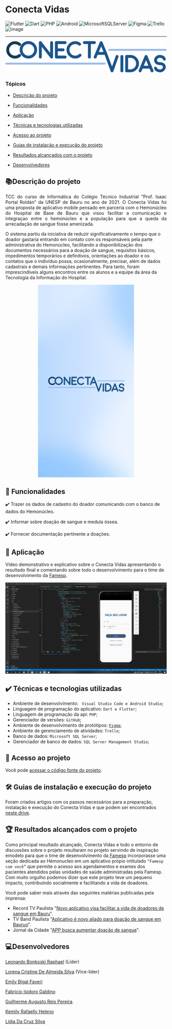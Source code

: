 

# Conecta Vidas

![Flutter](https://img.shields.io/badge/Flutter-%2302569B.svg?style=for-the-badge&logo=Flutter&logoColor=white) ![Dart](https://img.shields.io/badge/dart-%230175C2.svg?style=for-the-badge&logo=dart&logoColor=white) ![PHP](https://img.shields.io/badge/php-%23777BB4.svg?style=for-the-badge&logo=php&logoColor=white) ![Android](https://img.shields.io/badge/Android-3DDC84?style=for-the-badge&logo=android&logoColor=white) ![MicrosoftSQLServer](https://img.shields.io/badge/Microsoft%20SQL%20Sever-CC2927?style=for-the-badge&logo=microsoft%20sql%20server&logoColor=white) ![Figma](https://img.shields.io/badge/figma-%23F24E1E.svg?style=for-the-badge&logo=figma&logoColor=white) ![Trello](https://img.shields.io/badge/Trello-%23026AA7.svg?style=for-the-badge&logo=Trello&logoColor=white) ![image](https://img.shields.io/static/v1?label=STATUS&message=CONCLUIDO&color=GREEN&style=for-the-badgee)


<hr>

![image](https://raw.githubusercontent.com/leobonkoski/conecta_vidas/main/images/logo_conecta_vidas.png)



<a name="ancora"></a>

### Tópicos 

- [Descrição do projeto](#descrição-do-projeto)

- [Funcionalidades](#funcionalidades)

- [Aplicação](#aplicação)

- [Técnicas e tecnologias utilizadas](#tecnologias-utilizadas)

- [Acesso ao projeto](#acesso-ao-projeto)

- [Guias de instalação e execução do projeto](#guia_instalacao)

- [Resultados alcançados com o projeto](#resultados_alcancados)

- [Desenvolvedores](#desenvolvedores)

<a id="descrição-do-projeto"></a>

## 📚Descrição do projeto 

<p align="justify">
 TCC do curso de Informática do Colégio Técnico Industrial “Prof. Isaac Portal Roldán” da UNESP de Bauru no ano de 2021. O Conecta Vidas foi uma proposta de aplicativo mobile pensado em parceria com o Hemonúcleo do Hospital de Base de Bauru que visou facilitar a comunicação e integraçao entre o hemonúcleo e a população para que a queda da arrecadação de sangue fosse amenizada.

O sistema partiu da iniciativa de reduzir significativamente o tempo que o doador gastaria entrando em contato com os responsáveis pela parte administrativa do Hemonúcleo, facilitando a disponibilização dos documentos necessários para a doação de sangue, requisitos básicos, impedimentos temporários e definitivos, orientações ao doador e os contatos que o indivíduo possa, ocasionalmente, precisar, além de dados cadastrais e demais informações pertinentes. Para tanto, foram imprescindíveis alguns encontros entre os alunos e a equipe da área da Tecnologia da Informação do Hospital. 
</p>

<div align="center"> 

![Gif ilustrando as telas do Conecta Vidas](https://raw.githubusercontent.com/leobonkoski/conecta_vidas/main/images/gif_conecta_vidas.gif)

  </div>



<a id="funcionalidades"></a>

## 🔨 Funcionalidades

✔️ Trazer os dados de cadastro do doador comunicando com o banco de dados do Hemonúcleo.

✔️ Informar sobre doação de sangue e medula óssea.

✔️ Fornecer documentação pertinente a doações.


<a id="aplicação"></a>

## 📱 Aplicação

Vídeo demonstrativo e explicativo sobre o Conecta Vidas apresentando o resultado final e comentando sobre todo o desenvolvimento para o time de desenvolvimento da [Famesp](https://www.famesp.org.br/).
<div align="center">

[![Apresentação do Conecta Vidas](https://raw.githubusercontent.com/leobonkoski/conecta_vidas/main/images/thumb_video_conecta_vidas.png)](https://www.youtube.com/watch?v=55rdOb0fqzI&ab_channel=LeonardoBonkoski )

  </div>

<a id="tecnologias-utilizadas"></a>

## ✔️ Técnicas e tecnologias utilizadas

-  Ambiente de desenvolvimento: `` Visual Studio Code e Android Studio``;
-  Linguagem de programação do aplicativo: ``Dart e Flutter``;
-  Linguagem de programação da api: ``PHP``;
-  Gerenciador de versões: ``GitHub``;
-  Ambiente de desenvolvimento de protótipos: [``Figma``](https://www.figma.com/file/jCI1MpkSJwxNFT5JUcMXQ5/Blid?node-id=34%3A97);
-  Ambiente de gerenciamento de atividades: ``Trello``;
-  Banco de dados: ``Microsoft SQL Server``;
-  Gerenciador de banco de dados: ``SQL Server Management Studio``;
 
 <a id="acesso-ao-projeto"></a>

## 📁 Acesso ao projeto

Você pode [acessar o código fonte do projeto](https://github.com/leobonkoski/conecta_vidas).

 
 <a id="guia_instalacao"></a>

## 🛠️ Guias de instalação e execução do projeto

Foram criados artigos com os passos necessários para a preparação, instalação e execução do Conecta Vidas e que podem ser encontrados [neste drive](https://drive.google.com/drive/folders/1iUYEDjFBGfrRauYBdDvpsx1H3fJszOJ7?usp=sharing). 

 <a id="resultados_alcancados"></a>

## 🏆 Resultados alcançados com o projeto

Como principal resultado alcançado, Conecta Vidas e todo o entorno de discussões sobre o projeto resultaram no projeto servindo de inspiração emodelo para que o time de desenvolvimento da [Famesp](https://www.famesp.org.br/) incorporasse uma seção dedicada ao Hémonucleo em um aplicativo própio intitulado ``“Famesp com você”`` que permite o acesso aos agendamentos e exames dos pacientes atendidos pelas unidades de saúde administradas pela Famesp.
Com muito orgulho podemos dizer que este projeto teve um pequeno impacto, contribuindo socialmente e facilitando a vida de doadores. 

Você pode saber mais através das seguintes matérias publicadas pela imprensa: 

- Record TV Paulista "[Novo aplicativo visa facilitar a vida de doadores de sangue em Bauru](https://www.youtube.com/watch?v=IU_Zd07N8BE&ab_channel=RecordTVPaulista)".
- TV Band Paulista "[Aplicativo é novo aliado para doação de sangue em Bauruo](https://www.youtube.com/watch?v=fMjWWTYuGkI&ab_channel=TVBandPaulista)".
- Jornal da Cidade "[APP busca aumentar doação de sangue](https://drive.google.com/file/d/1lzxnuDWJHheVB30Oq2YsDGMQFQhQ5JY9/view?usp=sharing)".

 
 <a id="desenvolvedores"></a>

## 💻Desenvolvedores

[Leonardo Bonkoski Raphael](https://github.com/leobonkoski/conecta_vidas) (Líder)

[Lorena Cristine De Almeida Silva](https://github.com/lorenacsilva) (Vice-líder)
 
[Emily Bigal Faveri](https://github.com/emybigal) 

[Fabricio Isidoro Galdino](https://github.com/GaldinoFabricio)

[Guilherme Augusto Reis Pereira](https://github.com/reisgk). 

[Kemily Rafaelly Heleno](https://github.com/KemilyHeleno) 

[Lídia Da Cruz Silva](https://github.com/LidiaSilv) 



